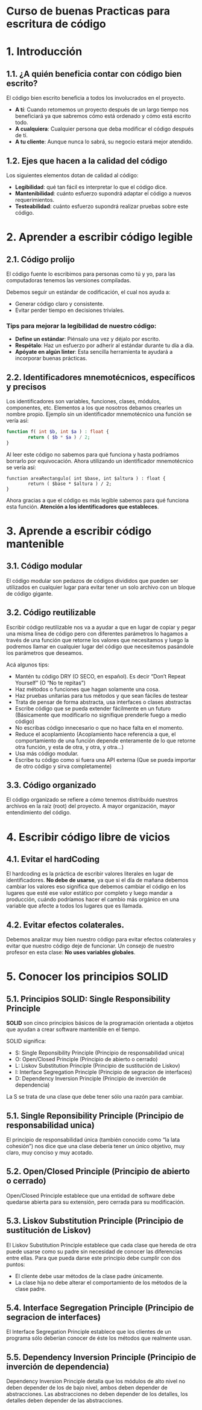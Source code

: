 # Curso de buenas Practicas para escritura de código


# 1. Introducción

## 1.1. ¿A quién beneficia contar con código bien escrito?
El código bien escrito beneficia a todos los involucrados en el proyecto.

- **A tí**: Cuando retomemos un proyecto después de un largo tiempo nos beneficiará ya que sabremos cómo está ordenado y cómo está escrito todo.
- **A cualquiera**: Cualquier persona que deba modificar el código después de tí.
- **A tu cliente**: Aunque nunca lo sabrá, su negocio estará mejor atendido.

## 1.2. Ejes que hacen a la calidad del código

Los siguientes elementos dotan de calidad al código:
- **Legibilidad**: qué tan fácil es interpretar lo que el código dice.
- **Mantenibilidad**: cuánto esfuerzo supondrá adaptar el código a nuevos requerimientos.
- **Testeabilidad**: cuánto esfuerzo supondrá realizar pruebas sobre este código.

# 2. Aprender a escribir código legible

## 2.1. Código prolijo

El código fuente lo escribimos para personas como tú y yo, para las computadoras tenemos las versiones compiladas.

Debemos seguir un estándar de codificación, el cual nos ayuda a:

- Generar código claro y consistente.
- Evitar perder tiempo en decisiones triviales.
### Tips para mejorar la legibilidad de nuestro código:
- **Define un estándar**: Piénsalo una vez y déjalo por escrito.
- **Respétalo**: Haz un esfuerzo por adherir al estándar durante tu día a día.
- **Apóyate en algún linter**: Esta sencilla herramienta te ayudará a incorporar buenas prácticas.

## 2.2. Identificadores mnemotécnicos, específicos y precisos

Los identificadores son variables, funciones, clases, módulos, componentes, etc. Elementos a los que nosotros debamos crearles un nombre propio.
Ejemplo sin un identificador mnemotécnico una función se vería así:
```php
function f( int $b, int $a ) : float {
        return ( $b * $a ) / 2;
}
```
Al leer este código no sabemos para qué funciona y hasta podríamos borrarlo por equivocación.
Ahora utilizando un identificador mnemotécnico se vería así:
```
function areaRectangulo( int $base, int $altura ) : float {
        return ( $base * $altura ) / 2;
}
```
Ahora gracias a que el código es más legible sabemos para qué funciona esta función.
**Atención a los identificadores que estableces**.

# 3. Aprende a escribir código mantenible
## 3.1. Código modular
El código modular son pedazos de códigos divididos que pueden ser utilizados en cualquier lugar para evitar tener un solo archivo con un bloque de código gigante.

## 3.2. Código reutilizable
Escribir código reutilizable nos va a ayudar a que en lugar de copiar y pegar una misma línea de código pero con diferentes parámetros lo hagamos a través de una función que retorne los valores que necesitamos y luego la podremos llamar en cualquier lugar del código que necesitemos pasándole los parámetros que deseamos.

Acá algunos tips:
- Mantén tu código DRY (O SECO, en español). Es decir “Don’t Repeat Yourself” (O “No te repitas”)
- Haz métodos o funciones que hagan solamente una cosa.
- Haz pruebas unitarias para tus métodos y que sean fáciles de testear
- Trata de pensar de forma abstracta, usa interfaces o clases abstractas
- Escribe código que se pueda extender fácilmente en un futuro (Básicamente que modificarlo no signifique prenderle fuego a medio código)
- No escribas código innecesario o que no hace falta en el momento.
- Reduce el acoplamiento (Acoplamiento hace referencia a que, el comportamiento de una función depende enteramente de lo que retorne otra función, y esta de otra, y otra, y otra…)
- Usa más código modular.
- Escribe tu código como si fuera una API externa (Que se pueda importar de otro código y sirva completamente)

## 3.3. Código organizado
El código organizado se refiere a cómo tenemos distribuido nuestros archivos en la raíz (root) del proyecto. A mayor organización, mayor entendimiento del código.

# 4. Escribir código libre de vicios

## 4.1. Evitar el hardCoding
El hardcoding es la práctica de escribir valores literales en lugar de identificadores. **No debe de usarse**, ya que si el día de mañana debemos cambiar los valores eso significa que debemos cambiar el código en los lugares que esté ese valor estático por completo y luego mandar a producción, cuándo podríamos hacer el cambio más orgánico en una variable que afecte a todos los lugares que es llamada.

## 4.2. Evitar efectos colaterales.
Debemos analizar muy bien nuestro código para evitar efectos colaterales y evitar que nuestro código deje de funcionar. Un consejo de nuestro profesor en esta clase: **No uses variables globales**.

# 5. Conocer los principios SOLID
## 5.1. Principios SOLID: Single Responsibility Principle
**SOLID** son cinco principios básicos de la programación orientada a objetos que ayudan a crear software mantenible en el tiempo.

SOLID significa:
- S: Single Reponsibility Principle (Principio de responsabilidad unica)
- O: Open/Closed Principle (Principio de abierto o cerrado)
- L: Liskov Substitution Principle (Principio de sustitución de Liskov)
- I: Interface Segregation Principle (Principio de segracion de interfaces)
- D: Dependency Inversion Principle (Principio de inverción de dependencia)

La S se trata de una clase que debe tener sólo una razón para cambiar.

## 5.1. Single Reponsibility Principle (Principio de responsabilidad unica)
El principio de responsabilidad única (también conocido como “la lata cohesión”) nos dice que una clase debería tener un único objetivo, muy claro, muy conciso y muy acotado.

## 5.2. Open/Closed Principle (Principio de abierto o cerrado)
Open/Closed Principle establece que una entidad de software debe quedarse abierta para su extensión, pero cerrada para su modificación.

## 5.3. Liskov Substitution Principle (Principio de sustitución de Liskov)
El Liskov Substitution Principle establece que cada clase que hereda de otra puede usarse como su padre sin necesidad de conocer las diferencias entre ellas. Para que pueda darse este principio debe cumplir con dos puntos:

- El cliente debe usar métodos de la clase padre únicamente.
- La clase hija no debe alterar el comportamiento de los métodos de la clase padre.

## 5.4. Interface Segregation Principle (Principio de segracion de interfaces)
El Interface Segregation Principle establece que los clientes de un programa sólo deberían conocer de éste los métodos que realmente usan.

## 5.5. Dependency Inversion Principle (Principio de inverción de dependencia)
Dependency Inversion Principle detalla que los módulos de alto nivel no deben depender de los de bajo nivel, ambos deben depender de abstracciones.
Las abstracciones no deben depender de los detalles, los detalles deben depender de las abstracciones.

